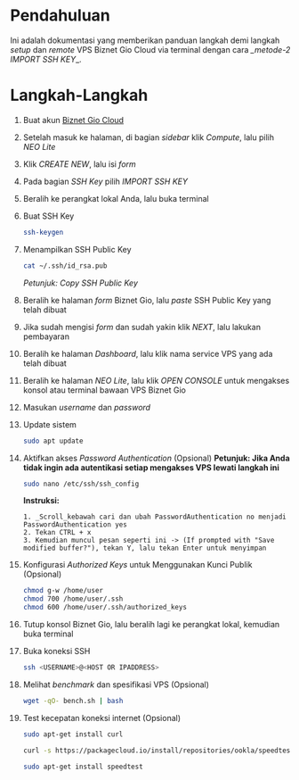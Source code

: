 # Pendahuluan

Ini adalah dokumentasi yang memberikan panduan langkah demi langkah _setup_ dan _remote_ VPS Biznet Gio Cloud via terminal dengan cara _\_metode-2 IMPORT SSH KEY_\_.

# Langkah-Langkah

1.  Buat akun [Biznet Gio Cloud](https://www.biznetgio.com/)
2.  Setelah masuk ke halaman, di bagian _sidebar_ klik _Compute_, lalu pilih _NEO Lite_
3.  Klik _CREATE NEW_, lalu isi _form_
4.  Pada bagian _SSH Key_ pilih _IMPORT SSH KEY_
5.  Beralih ke perangkat lokal Anda, lalu buka terminal
6.  Buat SSH Key

    ```bash
    ssh-keygen
    ```

7.  Menampilkan SSH Public Key

    ```bash
    cat ~/.ssh/id_rsa.pub
    ```

    _Petunjuk: *Copy* SSH Public Key_

8.  Beralih ke halaman _form_ Biznet Gio, lalu _paste_ SSH Public Key yang telah dibuat
9.  Jika sudah mengisi _form_ dan sudah yakin klik _NEXT_, lalu lakukan pembayaran
10. Beralih ke halaman _Dashboard_, lalu klik nama service VPS yang ada telah dibuat
11. Beralih ke halaman _NEO Lite_, lalu klik _OPEN CONSOLE_ untuk mengakses konsol atau terminal bawaan VPS Biznet Gio
12. Masukan _username_ dan _password_
13. Update sistem

    ```bash
    sudo apt update
    ```

14. Aktifkan akses _Password Authentication_ (Opsional)
    **Petunjuk: Jika Anda tidak ingin ada autentikasi setiap mengakses VPS lewati langkah ini**

    ```bash
    sudo nano /etc/ssh/ssh_config
    ```

    **Instruksi:**

        1. _Scroll_kebawah cari dan ubah PasswordAuthentication no menjadi PasswordAuthentication yes
        2. Tekan CTRL + x
        3. Kemudian muncul pesan seperti ini -> (If prompted with "Save modified buffer?"), tekan Y, lalu tekan Enter untuk menyimpan

15. Konfigurasi _Authorized Keys_ untuk Menggunakan Kunci Publik (Opsional)

    ```bash
    chmod g-w /home/user
    chmod 700 /home/user/.ssh
    chmod 600 /home/user/.ssh/authorized_keys
    ```

16. Tutup konsol Biznet Gio, lalu beralih lagi ke perangkat lokal, kemudian buka terminal
17. Buka koneksi SSH

    ```bash
    ssh <USERNAME>@<HOST OR IPADDRESS>
    ```

18. Melihat _benchmark_ dan spesifikasi VPS (Opsional)

    ```bash
    wget -qO- bench.sh | bash
    ```

19. Test kecepatan koneksi internet (Opsional)

    ```bash
    sudo apt-get install curl
    ```

    ```bash
    curl -s https://packagecloud.io/install/repositories/ookla/speedtest-cli/script.deb.sh | sudo bash
    ```

    ```bash
    sudo apt-get install speedtest
    ```
